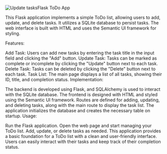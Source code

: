![Update tasks](https://github.com/skmotamarri2000/Todo-Application/assets/144952861/666da5fd-74a2-4101-9a4f-9d6fdb25a3a3)Flask ToDo App

This Flask application implements a simple ToDo list, allowing users to add, update, and delete tasks. It utilizes a SQLite database to persist tasks. The web interface is built with HTML and uses the Semantic UI framework for styling.

Features:

Add Task: Users can add new tasks by entering the task title in the input field and clicking the "Add" button.
Update Task: Tasks can be marked as complete or incomplete by clicking the "Update" button next to each task.
Delete Task: Tasks can be deleted by clicking the "Delete" button next to each task.
Task List: The main page displays a list of all tasks, showing their ID, title, and completion status.
Implementation:

The backend is developed using Flask, and SQLAlchemy is used to interact with the SQLite database.
The frontend is designed with HTML and styled using the Semantic UI framework.
Routes are defined for adding, updating, and deleting tasks, along with the main route to display the task list.
The application initializes the database and creates the necessary table on startup.
Usage:

Run the Flask application.
Open the web page and start managing your ToDo list.
Add, update, or delete tasks as needed.
This application provides a basic foundation for a ToDo list with a clean and user-friendly interface. Users can easily interact with their tasks and keep track of their completion status.



